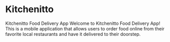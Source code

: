 # Kitchenitto

Kitchenitto Food Delivery App
Welcome to Kitchenitto Food Delivery App! This is a mobile application that allows users to order food online from their favorite local restaurants and have it delivered to their doorstep.
